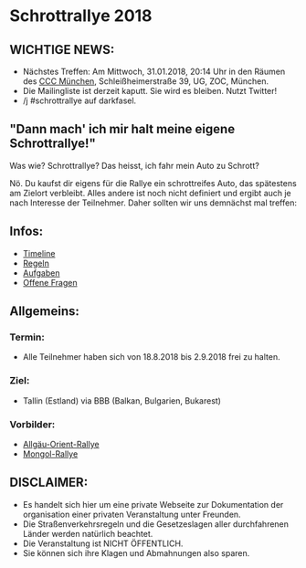 # Schrottrallye 2018

## WICHTIGE NEWS:
* Nächstes Treffen: Am Mittwoch, 31.01.2018, 20:14 Uhr in den Räumen des [CCC München](https://muc.ccc.de/), Schleißheimerstraße 39, UG, ZOC, München.
* Die Mailingliste ist derzeit kaputt. Sie wird es bleiben. Nutzt Twitter!
* /j #schrottrallye auf darkfasel.


## "Dann mach' ich mir halt meine eigene Schrottrallye!"
Was wie? Schrottrallye? Das heisst, ich fahr mein Auto zu Schrott?

Nö. Du kaufst dir eigens für die Rallye ein schrottreifes Auto, das spätestens am Zielort verbleibt. Alles andere ist noch nicht definiert und ergibt auch je nach Interesse der Teilnehmer. Daher sollten wir uns demnächst mal treffen:


## Infos:
* [Timeline](timeline.md)
* [Regeln](regeln.md)
* [Aufgaben](aufgaben.md)
* [Offene Fragen](offenefragen.md)

## Allgemeins:
### Termin:
* Alle Teilnehmer haben sich von 18.8.2018 bis 2.9.2018 frei zu halten.
### Ziel:
* Tallin (Estland) via BBB (Balkan, Bulgarien, Bukarest)

### Vorbilder:
* [Allgäu-Orient-Rallye](https://de.wikipedia.org/wiki/Allg%C3%A4u-Orient-Rallye)
* [Mongol-Rallye](https://en.wikipedia.org/wiki/Mongol_Rally)



## DISCLAIMER:
* Es handelt sich hier um eine private Webseite zur Dokumentation der organisation einer privaten Veranstaltung unter Freunden.
* Die Straßenverkehrsregeln und die Gesetzeslagen aller durchfahrenen Länder werden natürlich beachtet.
* Die Veranstaltung ist NICHT ÖFFENTLICH.
* Sie können sich ihre Klagen und Abmahnungen also sparen.